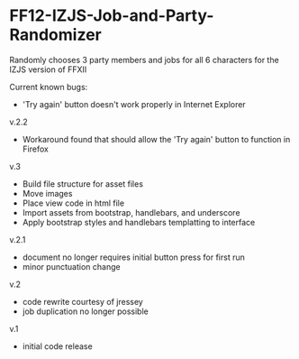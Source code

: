 # FF12-IZJS-Job-and-Party-Randomizer
Randomly chooses 3 party members and jobs for all 6 characters for the IZJS version of FFXII

Current known bugs:
- 'Try again' button doesn't work properly in Internet Explorer

v.2.2
- Workaround found that should allow the 'Try again' button to function in Firefox

v.3
- Build file structure for asset files
- Move images
- Place view code in html file
- Import assets from bootstrap, handlebars, and underscore
- Apply bootstrap styles and handlebars templatting to interface

v.2.1
- document no longer requires initial button press for first run
- minor punctuation change

v.2
- code rewrite courtesy of jressey
- job duplication no longer possible

v.1
- initial code release
